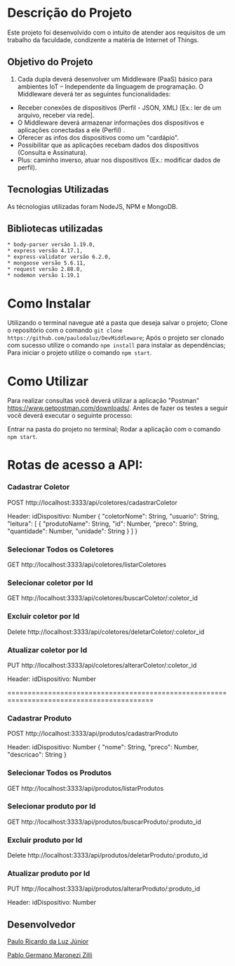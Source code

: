 # Descrição do Projeto
Este projeto foi desenvolvido com o intuito de atender aos requisitos de um trabalho da faculdade, condizente a matéria de Internet of Things.

## Objetivo do Projeto
1) Cada dupla deverá desenvolver um Middleware (PaaS) básico para ambientes IoT – Independente da linguagem de programação. O Middleware deverá ter as seguintes funcionalidades: 
  - Receber conexões de dispositivos (Perfil - JSON, XML) [Ex.: ler de um arquivo, receber via rede]. 
  - O Middleware deverá armazenar informações dos dispositivos e aplicações conectadas a ele (Perfil) .
  - Oferecer as infos dos dispositivos como um "cardápio".
  - Possibilitar que as aplicações recebam dados dos dispositivos (Consulta e Assinatura).
  - Plus: caminho inverso, atuar nos dispositivos (Ex.: modificar dados de perfil).

## Tecnologias Utilizadas
As técnologias utilizadas foram NodeJS, NPM e MongoDB.

## Bibliotecas utilizadas
	* body-parser versão 1.19.0,
	* express versão 4.17.1,
	* express-validator versão 6.2.0,
	* mongoose versão 5.6.11,
	* request versão 2.88.0,
	* nodemon versão 1.19.1

# Como Instalar
Utilizando o terminal navegue até a pasta que deseja salvar o projeto;
Clone o repositório com o comando ```git clone https://github.com/paulodaluz/DevMiddleware```;
Após o projeto ser clonado com sucesso utilize o comando ```npm install``` para instalar as dependências;
Para iniciar o projeto utilize o comando ```npm start```.

# Como Utilizar
Para realizar consultas você deverá utilizar a aplicação "Postman" https://www.getpostman.com/downloads/. Antes de fazer os testes a seguir você deverá executar o seguinte processo:

Entrar na pasta do projeto no terminal;
Rodar a aplicação com o comando ```npm start```.

# Rotas de acesso a API:

### Cadastrar Coletor
POST http://localhost:3333/api/coletores/cadastrarColetor

Header: idDispositivo: Number
{
"coletorNome": String,
  "usuario": String,
  "leitura": [
    {
      "produtoName": String,
      "id": Number,
      "preco": String,
      "quantidade": Number,
      "unidade": String
    }
  ]
}

### Selecionar Todos os Coletores
GET http://localhost:3333/api/coletores/listarColetores

### Selecionar coletor por Id
GET http://localhost:3333/api/coletores/buscarColetor/:coletor_id

### Excluir coletor por Id
Delete http://localhost:3333/api/coletores/deletarColetor/:coletor_id

### Atualizar coletor por Id
PUT http://localhost:3333/api/coletores/alterarColetor/:coletor_id

Header: idDispositivo: Number

==========================================================================================


### Cadastrar Produto
POST http://localhost:3333/api/produtos/cadastrarProduto

Header: idDispositivo: Number
{
 "nome": String,
  "preco": Number,
  "descricao": String
}
### Selecionar Todos os Produtos
GET http://localhost:3333/api/produtos/listarProdutos

### Selecionar produto por Id
GET http://localhost:3333/api/produtos/buscarProduto/:produto_id

### Excluir produto por Id
Delete http://localhost:3333/api/produtos/deletarProduto/:produto_id

### Atualizar produto por Id
PUT http://localhost:3333/api/produtos/alterarProduto/:produto_id

Header: idDispositivo: Number

## Desenvolvedor
[Paulo Ricardo da Luz Júnior](https://www.linkedin.com/in/paulo-ricardo-da-luz-j%C3%BAnior-5a3953164/)

[Pablo Germano Maronezi Zilli](https://www.linkedin.com/in/pablo-maronezi/)
